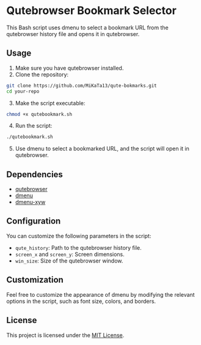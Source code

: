 # Qutebrowser Bookmark Selector

This Bash script uses dmenu to select a bookmark URL from the qutebrowser history file and opens it in qutebrowser.

## Usage

1. Make sure you have qutebrowser installed.
2. Clone the repository:

```bash
git clone https://github.com/MiKaTa13/qute-bokmarks.git
cd your-repo
```

3. Make the script executable:

```bash
chmod +x qutebookmark.sh
```

4. Run the script:

```bash
./qutebookmark.sh
```

5. Use dmenu to select a bookmarked URL, and the script will open it in qutebrowser.


## Dependencies

- [qutebrowser](https://qutebrowser.org/)
- [dmenu](https://tools.suckless.org/dmenu/)
- [dmenu-xyw](https://tools.suckless.org/dmenu/patches/xyw/) 

## Configuration

You can customize the following parameters in the script:

- `qute_history`: Path to the qutebrowser history file.
- `screen_x` and `screen_y`: Screen dimensions.
- `win_size`: Size of the qutebrowser window.

## Customization

Feel free to customize the appearance of dmenu by modifying the relevant options in the script, such as font size, colors, and borders.

## License

This project is licensed under the [MIT License](LICENSE).
